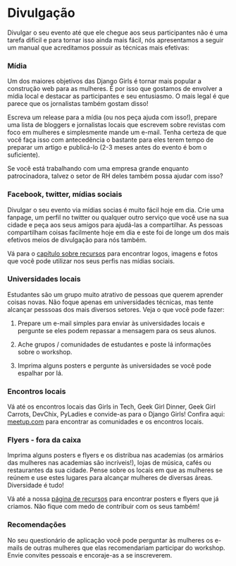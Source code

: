 # Divulgação

Divulgar o seu evento até que ele chegue aos seus participantes não é uma tarefa difícil e para tornar isso ainda mais fácil, nós apresentamos a seguir um manual que acreditamos possuir as técnicas mais efetivas:

### Mídia

Um dos maiores objetivos das Django Girls é tornar mais popular a construção web para as mulheres. É por isso que gostamos de envolver a mídia local e destacar as participantes e seu entusiasmo. O mais legal é que parece que os jornalistas também gostam disso!

Escreva um release para a mídia (ou nos peça ajuda com isso!), prepare uma lista de bloggers e jornalistas locais que escrevem sobre revistas com foco em mulheres e simplesmente mande um e-mail. Tenha certeza de que você faça isso com antecedência o bastante para eles terem tempo de preparar um artigo e publicá-lo (2-3 meses antes do evento é bom o suficiente).

Se você está trabalhando com uma empresa grande enquanto patrocinadora, talvez o setor de RH deles também possa ajudar com isso?

### Facebook, twitter, mídias sociais

Divulgar o seu evento via mídias socias é muito fácil hoje em dia. Crie uma fanpage, um perfil no twitter ou qualquer outro serviço que você use na sua cidade e peça aos seus amigos para ajudá-las a compartilhar. As pessoas compartilham coisas facilmente hoje em dia e este foi de longe um dos mais efetivos meios de divulgação para nós também.

Vá para o [capítulo sobre recursos](resources/README.html) para encontrar logos, imagens e fotos que você pode utilizar nos seus perfis nas mídias sociais.

### Universidades locais

Estudantes são um grupo muito atrativo de pessoas que querem aprender coisas novas. Não foque apenas em universidades técnicas, mas tente alcançar pesssoas dos mais diversos setores. Veja o que você pode fazer:

1) Prepare um e-mail simples para enviar às universidades locais e pergunte se eles podem repassar a mensagem para os seus alunos.

2) Ache grupos / comunidades de estudantes e poste lá informações sobre o workshop.

3) Imprima alguns posters e pergunte às universidades se você pode espalhar por lá.

### Encontros locais

Vá até os encontros locais das Girls in Tech, Geek Girl Dinner, Geek Girl Carrots, DevChix, PyLadies e convide-as para o Django Girls! Confira aqui: [meetup.com](http://meetup.com/) para encontrar as comunidades e os encontros locais.

### Flyers - fora da caixa

Imprima alguns posters e flyers e os distribua nas academias (os armários das mulheres nas academias são incríveis!), lojas de música, cafés ou restaurantes da sua cidade. Pense sobre os locais em que as mulheres se reúnem e use estes lugares para alcançar mulheres de diversas áreas. Diversidade é tudo!

Vá até a nossa [página de recursos](resources/README.html) para encontrar posters e flyers que já criamos. Não fique com medo de contribuir com os seus também!

### Recomendações

No seu questionário de aplicação você pode perguntar às mulheres os e-mails de outras mulheres que elas recomendariam participar do workshop. Envie convites pessoais e encoraje-as a se inscreverem.
